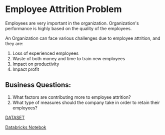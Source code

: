 # Employee Attrition Problem

Employees are very important in the organization. Organization's performance is highly based on the quality of the employees.

An Organization can face various challenges due to employee attrition, and they are:

1. Loss of experienced employees
2. Waste of both money and time to train new employees
3. Impact on productivity
4. Impact profit

## Business Questions:

1. What factors are contributing more to employee attrition?
2. What type of measures should the company take in order to retain their employees?


[DATASET](https://drive.google.com/file/d/1lYww4k9qHpSK7VPsPd9ihCK4KWpxD59d/view)

[Databricks Notebok](https://adb-494005299978064.4.azuredatabricks.net/?o=494005299978064#notebook/2060312578744817)

